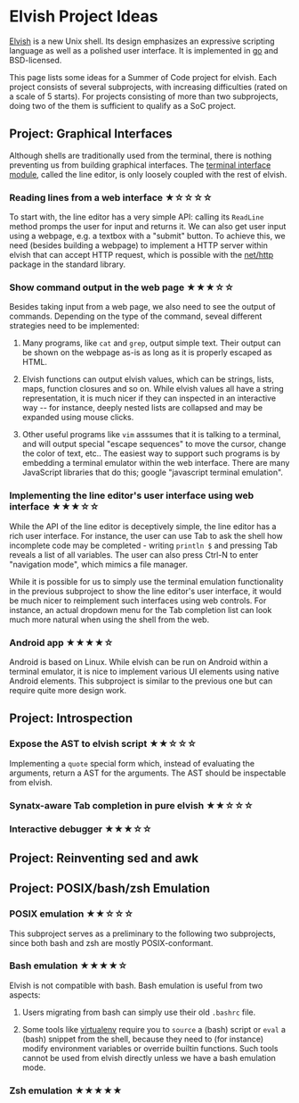 # Elvish Project Ideas

[Elvish](https://github.com/elves/elvish/) is a new Unix shell. Its design emphasizes an expressive scripting language as well as a polished user interface. It is implemented in [go](https://golang.org/) and BSD-licensed.

This page lists some ideas for a Summer of Code project for elvish. Each project consists of several subprojects, with increasing difficulties (rated on a scale of 5 starts). For projects consisting of more than two subprojects, doing two of the them is sufficient to qualify as a SoC project.

## Project: Graphical Interfaces

Although shells are traditionally used from the terminal, there is nothing preventing us from building graphical interfaces. The [terminal interface module](https://github.com/elves/elvish/tree/master/edit), called the line editor, is only loosely coupled with the rest of elvish.

### Reading lines from a web interface ★☆☆☆☆

To start with, the line editor has a very simple API: calling its `ReadLine` method promps the user for input and returns it. We can also get user input using a webpage, e.g. a textbox with a "submit" button. To achieve this, we need (besides building a webpage) to implement a HTTP server within elvish that can accept HTTP request, which is possible with the [net/http](https://golang.org/pkg/net/http/) package in the standard library.

### Show command output in the web page ★★★☆☆

Besides taking input from a web page, we also need to see the output of commands. Depending on the type of the command, seveal different strategies need to be implemented:

1. Many programs, like `cat` and `grep`, output simple text. Their output can be shown on the webpage as-is as long as it is properly escaped as HTML.

2. Elvish functions can output elvish values, which can be strings, lists, maps, function closures and so on. While elvish values all have a string representation, it is much nicer if they can inspected in an interactive way -- for instance, deeply nested lists are collapsed and may be expanded using mouse clicks.

3. Other useful programs like `vim` asssumes that it is talking to a terminal, and will output special "escape sequences" to move the cursor, change the color of text, etc.. The easiest way to support such programs is by embedding a terminal emulator within the web interface. There are many JavaScript libraries that do this; google "javascript terminal emulation".

### Implementing the line editor's user interface using web interface ★★★☆☆

While the API of the line editor is deceptively simple, the line editor has a rich user interface. For instance, the user can use Tab to ask the shell how incomplete code may be completed - writing `println $` and pressing Tab reveals a list of all variables. The user can also press Ctrl-N to enter "navigation mode", which mimics a file manager.

While it is possible for us to simply use the terminal emulation functionality in the previous subproject to show the line editor's user interface, it would be much nicer to reimplement such interfaces using web controls. For instance, an actual dropdown menu for the Tab completion list can look much more natural when using the shell from the web.

### Android app ★★★★☆

Android is based on Linux. While elvish can be run on Android within a terminal emulator, it is nice to implement various UI elements using native Android elements. This subproject is similar to the previous one but can require quite more design work.

## Project: Introspection

### Expose the AST to elvish script ★★☆☆☆

Implementing a `quote` special form which, instead of evaluating the arguments, return a AST for the arguments. The AST should be inspectable from elvish.

### Synatx-aware Tab completion in pure elvish ★★☆☆☆

### Interactive debugger ★★★☆☆

## Project: Reinventing sed and awk

## Project: POSIX/bash/zsh Emulation

### POSIX emulation ★★☆☆☆

This subproject serves as a preliminary to the following two subprojects, since both bash and zsh are mostly POSIX-conformant.

### Bash emulation ★★★★☆

Elvish is not compatible with bash. Bash emulation is useful from two aspects:

1. Users migrating from bash can simply use their old `.bashrc` file.

2. Some tools like [virtualenv](https://virtualenv.pypa.io/en/stable/) require you to `source` a (bash) script or `eval` a (bash) snippet from the shell, because they need to (for instance) modify environment variables or override builtin functions. Such tools cannot be used from elvish directly unless we have a bash emulation mode.


### Zsh emulation ★★★★★
